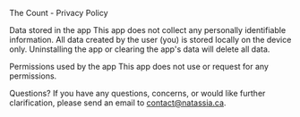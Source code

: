 The Count - Privacy Policy

Data stored in the app
This app does not collect any personally identifiable information. All data created by the user (you) is stored locally on the device only. Uninstalling the app or clearing the app's data will delete all data. 

Permissions used by the app
This app does not use or request for any permissions.

Questions?
If you have any questions, concerns, or would like further clarification, please send an email to contact@natassia.ca.
